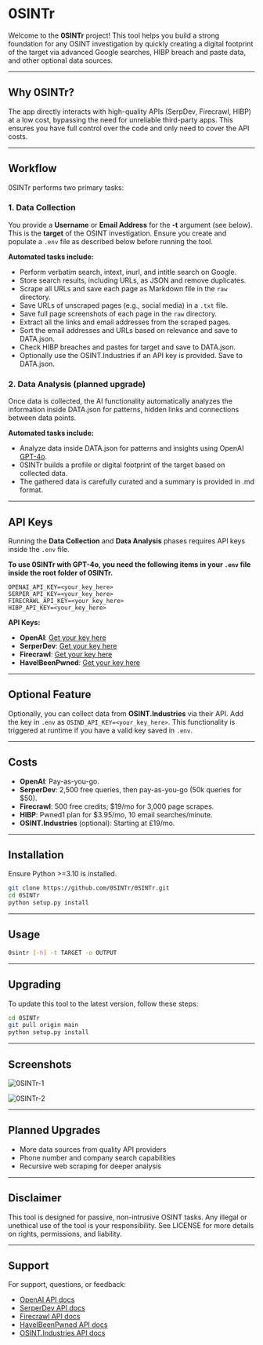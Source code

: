 
# 0SINTr

Welcome to the **0SINTr** project! This tool helps you build a strong foundation for any OSINT investigation by quickly creating a digital footprint of the target via advanced Google searches, HIBP breach and paste data, and other optional data sources.

---

## Why 0SINTr?

The app directly interacts with high-quality APIs (SerpDev, Firecrawl, HIBP) at a low cost, bypassing the need for unreliable third-party apps. This ensures you have full control over the code and only need to cover the API costs.

---

## Workflow

0SINTr performs two primary tasks:

### 1. Data Collection

You provide a **Username** or **Email Address** for the **-t** argument (see below). This is the **target** of the OSINT investigation. Ensure you create and populate a `.env` file as described below before running the tool.

**Automated tasks include:**
- Perform verbatim search, intext, inurl, and intitle search on Google.
- Store search results, including URLs, as JSON and remove duplicates.
- Scrape all URLs and save each page as Markdown file in the `raw` directory.
- Save URLs of unscraped pages (e.g., social media) in a `.txt` file.
- Save full page screenshots of each page in the `raw` directory.
- Extract all the links and email addresses from the scraped pages.
- Sort the email addresses and URLs based on relevance and save to DATA.json.
- Check HIBP breaches and pastes for target and save to DATA.json.
- Optionally use the OSINT.Industries if an API key is provided. Save to DATA.json.

### 2. Data Analysis (planned upgrade)

Once data is collected, the AI functionality automatically analyzes the information inside DATA.json for patterns, hidden links and connections between data points.

**Automated tasks include:**
- Analyze data inside DATA.json for patterns and insights using OpenAI [GPT-4o](https://platform.openai.com/docs/models/gpt-4o).
- 0SINTr builds a profile or digital footprint of the target based on collected data.
- The gathered data is carefully curated and a summary is provided in .md format.

---

## API Keys

Running the **Data Collection** and **Data Analysis** phases requires API keys inside the `.env` file.

**To use 0SINTr with GPT-4o, you need the following items in your `.env` file inside the root folder of 0SINTr.**
```plaintext
OPENAI_API_KEY=<your_key_here>
SERPER_API_KEY=<your_key_here>
FIRECRAWL_API_KEY=<your_key_here>
HIBP_API_KEY=<your_key_here>
``` 

**API Keys:**
- **OpenAI**: [Get your key here](https://openai.com/)
- **SerperDev**: [Get your key here](https://serper.dev/)
- **Firecrawl**: [Get your key here](https://www.firecrawl.dev/)
- **HaveIBeenPwned**: [Get your key here](https://haveibeenpwned.com/)

---

## Optional Feature

Optionally, you can collect data from **OSINT.Industries** via their API. Add the key in `.env` as `OSIND_API_KEY=<your_key_here>`. This functionality is triggered at runtime if you have a valid key saved in `.env`.

---

## Costs

- **OpenAI**: Pay-as-you-go.
- **SerperDev**: 2,500 free queries, then pay-as-you-go (50k queries for $50).
- **Firecrawl**: 500 free credits; $19/mo for 3,000 page scrapes. 
- **HIBP**: Pwned1 plan for $3.95/mo, 10 email searches/minute.
- **OSINT.Industries** (optional): Starting at £19/mo.

---

## Installation

Ensure Python >=3.10 is installed.

```bash
git clone https://github.com/0SINTr/0SINTr.git
cd 0SINTr
python setup.py install
```

---

## Usage

```bash
0sintr [-h] -t TARGET -o OUTPUT
```

---

## Upgrading

To update this tool to the latest version, follow these steps:

```bash
cd 0SINTr
git pull origin main
python setup.py install
```

---

## Screenshots

![0SINTr-1](0sintr/tools/images/0SINTr-1.png)

![0SINTr-2](0sintr/tools/images/0SINTr-2.png)

---

## Planned Upgrades

- More data sources from quality API providers
- Phone number and company search capabilities
- Recursive web scraping for deeper analysis

---

## Disclaimer

This tool is designed for passive, non-intrusive OSINT tasks. Any illegal or unethical use of the tool is your responsibility. See LICENSE for more details on rights, permissions, and liability.

---

## Support

For support, questions, or feedback:

- [OpenAI API docs](https://platform.openai.com/docs/overview)
- [SerperDev API docs](https://serper.dev/)
- [Firecrawl API docs](https://docs.firecrawl.dev/introduction)
- [HaveIBeenPwned API docs](https://haveibeenpwned.com/API/v3)
- [OSINT.Industries API docs](https://docs.osint.industries/reference/search)
